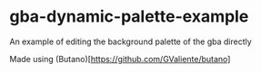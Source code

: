 # gba-dynamic-palette-example

An example of editing the background palette of the gba directly

Made using (Butano)[https://github.com/GValiente/butano]
